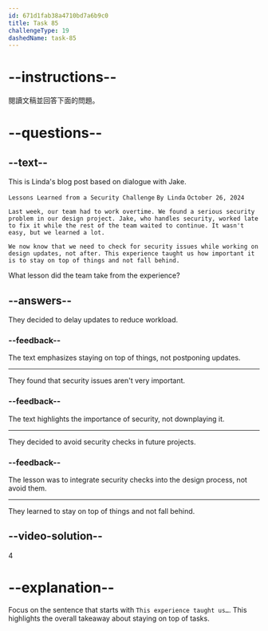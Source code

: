 ```yaml
---
id: 671d1fab38a4710bd7a6b9c0
title: Task 85
challengeType: 19
dashedName: task-85
---
```


<!-- READING -->

# --instructions--

閱讀文稿並回答下面的問題。

# --questions--

## --text--

This is Linda's blog post based on dialogue with Jake.

`Lessons Learned from a Security Challenge` `By Linda` `October 26, 2024`

`Last week, our team had to work overtime. We found a serious security problem in our design project. Jake, who handles security, worked late to fix it while the rest of the team waited to continue. It wasn't easy, but we learned a lot.`

`We now know that we need to check for security issues while working on design updates, not after. This experience taught us how important it is to stay on top of things and not fall behind.`

What lesson did the team take from the experience?

## --answers--

They decided to delay updates to reduce workload.

### --feedback--

The text emphasizes staying on top of things, not postponing updates.

---

They found that security issues aren't very important.

### --feedback--

The text highlights the importance of security, not downplaying it.

---

They decided to avoid security checks in future projects.

### --feedback--

The lesson was to integrate security checks into the design process, not avoid them.

---

They learned to stay on top of things and not fall behind.

## --video-solution--

4

# --explanation--

Focus on the sentence that starts with `This experience taught us…`. This highlights the overall takeaway about staying on top of tasks.
